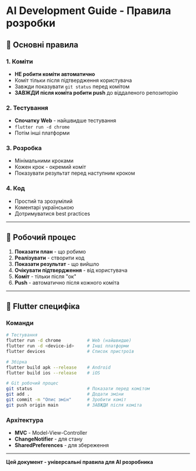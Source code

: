 # AI Development Guide - Правила розробки

## 🚨 Основні правила

### 1. Коміти
- **НЕ робити коміти автоматично**
- Коміт тільки після підтвердження користувача
- Завжди показувати `git status` перед комітом
- **ЗАВЖДИ після коміта робити push** до віддаленого репозиторію

### 2. Тестування
- **Спочатку Web** - найшвидше тестування
- `flutter run -d chrome`
- Потім інші платформи

### 3. Розробка
- Мінімальними кроками
- Кожен крок - окремий коміт
- Показувати результат перед наступним кроком

### 4. Код
- Простий та зрозумілий
- Коментарі українською
- Дотримуватися best practices

---

## 📝 Робочий процес

1. **Показати план** - що робимо
2. **Реалізувати** - створити код  
3. **Показати результат** - що вийшло
4. **Очікувати підтвердження** - від користувача
5. **Коміт** - тільки після "ок"
6. **Push** - автоматично після кожного коміта

---

## 🔧 Flutter специфіка

### Команди
```bash
# Тестування
flutter run -d chrome          # Web (найшвидше)
flutter run -d <device-id>     # Інші платформи
flutter devices                # Список пристроїв

# Збірка
flutter build apk --release    # Android
flutter build ios --release    # iOS

# Git робочий процес
git status                     # Показати перед комітом
git add .                      # Додати зміни
git commit -m "Опис змін"      # Зробити коміт
git push origin main           # ЗАВЖДИ після коміта
```

### Архітектура
- **MVC** - Model-View-Controller
- **ChangeNotifier** - для стану
- **SharedPreferences** - для збереження

---

**Цей документ - універсальні правила для AI розробника**